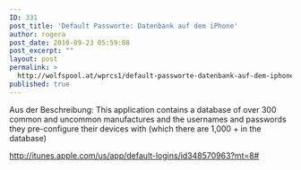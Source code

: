 ```yaml
---
ID: 331
post_title: 'Default Passworte: Datenbank auf dem iPhone'
author: rogera
post_date: 2010-09-23 05:59:08
post_excerpt: ""
layout: post
permalink: >
  http://wolfspool.at/wprcs1/default-passworte-datenbank-auf-dem-iphone/
published: true
---
```

Aus der Beschreibung: This application contains a database of over 300 common and uncommon  manufactures and the usernames and passwords they pre-configure their  devices with   (which there are 1,000 + in the database)

<a href="http://itunes.apple.com/us/app/default-logins/id348570963?mt=8#" target="_blank">http://itunes.apple.com/us/app/default-logins/id348570963?mt=8#</a>